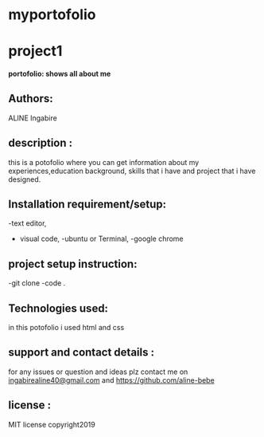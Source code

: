 # myportofolio
# project1
#### portofolio: shows all about me 
## Authors: 
ALINE Ingabire
## description :
 this is a potofolio where you can get information about my experiences,education background, skills that i have and project that i have designed.
## Installation requirement/setup:
-text editor,
- visual code,
-ubuntu or Terminal,
-google chrome
## project setup instruction:
-git clone
-code .
## Technologies used: 
in this potofolio i used html and css

## support and contact details : 
for any issues or question and ideas plz contact me on ingabirealine40@gmail.com and https://github.com/aline-bebe
## license : 
MIT license copyright2019